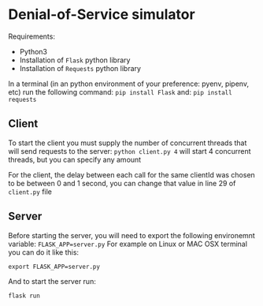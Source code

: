 # Denial-of-Service simulator

Requirements:
* Python3
* Installation of `Flask` python library
* Installation of `Requests` python library

In a terminal (in an python environment of your preference: pyenv, pipenv, etc) run the following command:
```pip install Flask```
and:
```pip install requests```

## Client

To start the client you must supply the number of concurrent threads that will send requests to the server:
`python client.py 4` will start 4 concurrent threads, but you can specify any amount

For the client, the delay between each call for the same clientId was chosen to be between 0 and 1 second, you can change that value in line 29 of `client.py` file

## Server

Before starting the server, you will need to export the following environemnt variable: `FLASK_APP=server.py`
For example on Linux or MAC OSX terminal you can do it like this:
```
export FLASK_APP=server.py
```

And to start the server run:
```
flask run
```
